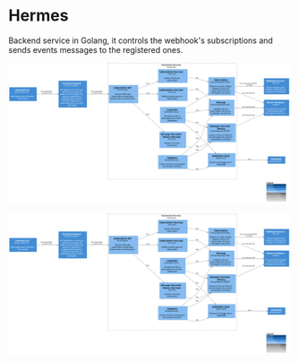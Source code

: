 # Hermes

Backend service in Golang, it controls the webhook's subscriptions and sends events messages to the registered ones.

![diagram](c3.svg)

![diagram](c3.svg)